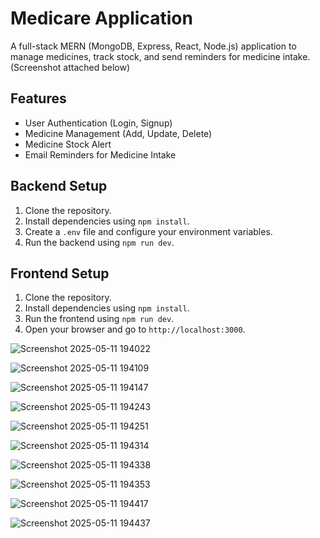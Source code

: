 # Medicare Application

A full-stack MERN (MongoDB, Express, React, Node.js) application to manage medicines, track stock, and send reminders for medicine intake.
(Screenshot attached below)
## Features

- User Authentication (Login, Signup)
- Medicine Management (Add, Update, Delete)
- Medicine Stock Alert
- Email Reminders for Medicine Intake

## Backend Setup

1. Clone the repository.
2. Install dependencies using `npm install`.
3. Create a `.env` file and configure your environment variables.
4. Run the backend using `npm run dev`.

## Frontend Setup

1. Clone the repository.
2. Install dependencies using `npm install`.
3. Run the frontend using `npm run dev`.
4. Open your browser and go to `http://localhost:3000`.


![Screenshot 2025-05-11 194022](https://github.com/user-attachments/assets/526ad60b-8a47-4c08-a7fd-1f249ae73064)

![Screenshot 2025-05-11 194109](https://github.com/user-attachments/assets/de53cfa4-ae36-4974-80b4-229418a93273)

![Screenshot 2025-05-11 194147](https://github.com/user-attachments/assets/cd73fd6b-d820-4cb1-ae3d-147da7ea42e4)

![Screenshot 2025-05-11 194243](https://github.com/user-attachments/assets/2fe34677-719b-496a-84bd-566c76f80eb8)

![Screenshot 2025-05-11 194251](https://github.com/user-attachments/assets/f0e15233-75b1-4248-b994-b7baefa8702b)

![Screenshot 2025-05-11 194314](https://github.com/user-attachments/assets/802c55ce-f6fb-4e93-bb10-7aa0f9378726)

![Screenshot 2025-05-11 194338](https://github.com/user-attachments/assets/7f500953-3512-44a7-86b8-4b4c90ff1350)

![Screenshot 2025-05-11 194353](https://github.com/user-attachments/assets/6adbe6cb-a52a-4adb-b802-5888c929807a)

![Screenshot 2025-05-11 194417](https://github.com/user-attachments/assets/2b2ee7db-a58c-4303-9a9d-e8a47e6fc83b)

![Screenshot 2025-05-11 194437](https://github.com/user-attachments/assets/45c84aaa-e2c9-4b6c-8a58-335c713837b6)

